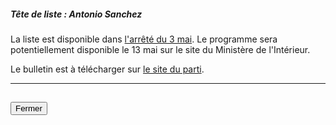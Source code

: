 ##### Tête de liste : Antonio Sanchez

La liste est disponible dans [l'arrêté du 3 mai](https://www.legifrance.gouv.fr/affichTexte.do;jsessionid=87DAD75FDA48AA144528CD4ED0B9A9D2.tplgfr38s_1?cidTexte=JORFTEXT000038438196&dateTexte=&oldAction=rechJO&categorieLien=id&idJO=JORFCONT000038437728). Le programme sera potentiellement disponible le 13 mai sur le site du Ministère de l'Intérieur.

Le bulletin est à télécharger sur [le site du parti](https://www.sitecommunistes.org).

<hr>
<h2><button class="btn btn-default btn-sm" onclick="revcoclose()">Fermer</button></h2>